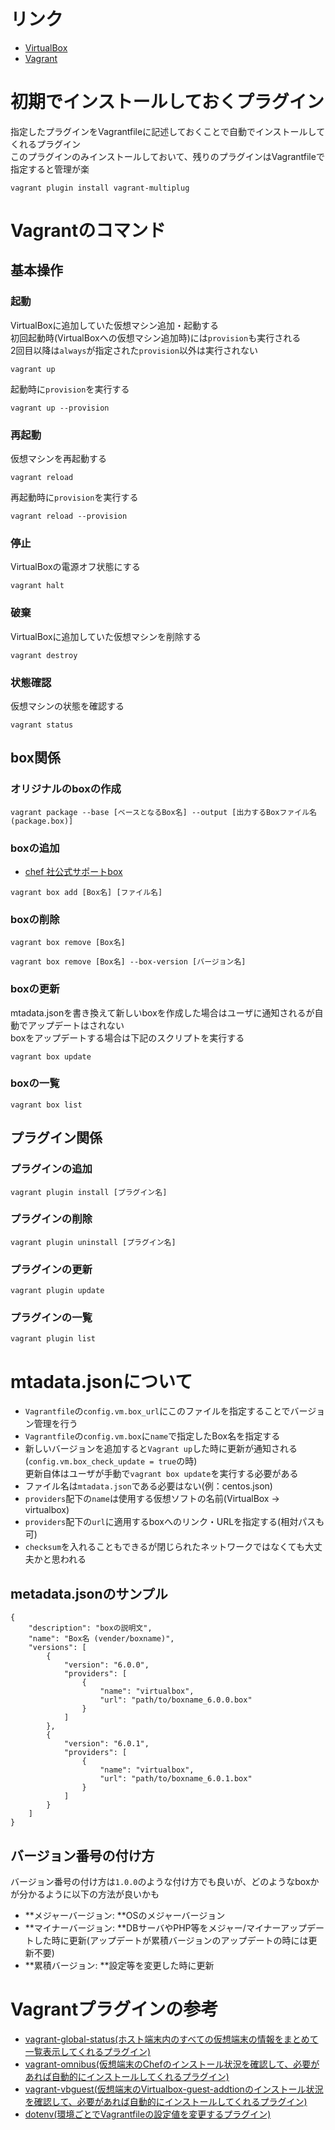 
# リンク
- [VirtualBox](https://www.virtualbox.org/)
- [Vagrant](https://www.vagrantup.com/)

# 初期でインストールしておくプラグイン
指定したプラグインをVagrantfileに記述しておくことで自動でインストールしてくれるプラグイン  
このプラグインのみインストールしておいて、残りのプラグインはVagrantfileで指定すると管理が楽
```
vagrant plugin install vagrant-multiplug
```


# Vagrantのコマンド

## 基本操作

### 起動
VirtualBoxに追加していた仮想マシン追加・起動する  
初回起動時(VirtualBoxへの仮想マシン追加時)には`provision`も実行される  
2回目以降は`always`が指定された`provision`以外は実行されない
```
vagrant up
```

起動時に`provision`を実行する
```
vagrant up --provision
```

### 再起動
仮想マシンを再起動する
```
vagrant reload
```

再起動時に`provision`を実行する
```
vagrant reload --provision
```

### 停止
VirtualBoxの電源オフ状態にする
```
vagrant halt
```

### 破棄
VirtualBoxに追加していた仮想マシンを削除する
```
vagrant destroy
```

### 状態確認
仮想マシンの状態を確認する
```
vagrant status
```


## box関係

### オリジナルのboxの作成
```
vagrant package --base [ベースとなるBox名] --output [出力するBoxファイル名(package.box)]
```

### boxの追加
- [chef 社公式サポートbox](https://atlas.hashicorp.com/bento/)

```
vagrant box add [Box名] [ファイル名]
```

### boxの削除
```
vagrant box remove [Box名]
```

```
vagrant box remove [Box名] --box-version [バージョン名]
```

### boxの更新
mtadata.jsonを書き換えて新しいboxを作成した場合はユーザに通知されるが自動でアップデートはされない  
boxをアップデートする場合は下記のスクリプトを実行する
```
vagrant box update
```

### boxの一覧
```
vagrant box list
```

## プラグイン関係

### プラグインの追加
```
vagrant plugin install [プラグイン名]
```

### プラグインの削除
```
vagrant plugin uninstall [プラグイン名]
```

### プラグインの更新
```
vagrant plugin update
```

### プラグインの一覧
```
vagrant plugin list
```

# mtadata.jsonについて
- `Vagrantfile`の`config.vm.box_url`にこのファイルを指定することでバージョン管理を行う
- `Vagrantfile`の`config.vm.box`に`name`で指定したBox名を指定する
- 新しいバージョンを追加すると`Vagrant up`した時に更新が通知される(`config.vm.box_check_update = true`の時)  
  更新自体はユーザが手動で`vagrant box update`を実行する必要がある
- ファイル名は`mtadata.json`である必要はない(例：centos.json)
- `providers`配下の`name`は使用する仮想ソフトの名前(VirtualBox → virtualbox)
- `providers`配下の`url`に適用するboxへのリンク・URLを指定する(相対パスも可)
- `checksum`を入れることもできるが閉じられたネットワークではなくても大丈夫かと思われる

## metadata.jsonのサンプル
```
{
    "description": "boxの説明文",
    "name": "Box名 (vender/boxname)",
    "versions": [
        {
            "version": "6.0.0",
            "providers": [
                {
                    "name": "virtualbox",
                    "url": "path/to/boxname_6.0.0.box"
                }
            ]
        },
        {
            "version": "6.0.1",
            "providers": [
                {
                    "name": "virtualbox",
                    "url": "path/to/boxname_6.0.1.box"
                }
            ]
        }
    ]
}
```

## バージョン番号の付け方
バージョン番号の付け方は`1.0.0`のような付け方でも良いが、どのようなboxかが分かるように以下の方法が良いかも

- **メジャーバージョン: **OSのメジャーバージョン
- **マイナーバージョン: **DBサーバやPHP等をメジャー/マイナーアップデートした時に更新(アップデートが累積バージョンのアップデートの時には更新不要)
- **累積バージョン: **設定等を変更した時に更新

# Vagrantプラグインの参考
- [vagrant-global-status(ホスト端末内のすべての仮想端末の情報をまとめて一覧表示してくれるプラグイン)](https://github.com/fgrehm/vagrant-global-status)
- [vagrant-omnibus(仮想端末のChefのインストール状況を確認して、必要があれば自動的にインストールしてくれるプラグイン)](https://github.com/schisamo/vagrant-omnibus)
- [vagrant-vbguest(仮想端末のVirtualbox-guest-addtionのインストール状況を確認して、必要があれば自動的にインストールしてくれるプラグイン)](https://github.com/dotless-de/vagrant-vbguest)
- [dotenv(環境ごとでVagrantfileの設定値を変更するプラグイン)](http://blog.glidenote.com/blog/2014/02/26/vagrant-dotenv/)
